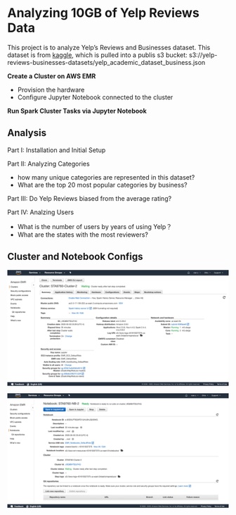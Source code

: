# Analyzing 10GB of Yelp Reviews Data

This project is to analyze Yelp’s Reviews and Businesses dataset. This dataset is from [kaggle](https://www.kaggle.com/yelp-dataset/yelp-dataset), which is pulled into a publis s3 bucket: s3://yelp-reviews-businesses-datasets/yelp_academic_dataset_business.json

**Create a Cluster on AWS EMR**  
  * Provision the hardware  
  * Configure Jupyter Notebook connected to the cluster
  
**Run Spark Cluster Tasks via Jupyter Notebook**  

## Analysis
  Part I: Installation and Initial Setup   
  
  Part II: Analyzing Categories   
  - how many unique categories are represented in this dataset?  
  - What are the top 20 most popular categories by business?  
  
  Part III:  Do Yelp Reviews biased from the average rating?
    
  Part IV: Analzing Users
  - What is the number of users by years of using Yelp？
  - What are the states with the most reviewers? 



## Cluster and Notebook Configs

![ScreenShot](https://github.com/xianchen2/Analyzing_10Gb_of_Yelp_Reviews_Data/blob/master/Cluster%20Configuration.png)

![ScreenShot](https://github.com/xianchen2/Analyzing_10Gb_of_Yelp_Reviews_Data/blob/master/Notebook%20Configuration.png)
